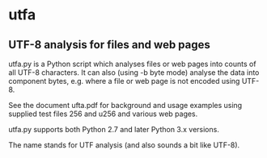 utfa
====

UTF-8 analysis for files and web pages
--------------------------------------

utfa.py is a Python script which analyses files or web pages into counts of all UTF-8 characters.  It can also (using -b byte mode) analyse the data into component bytes, e.g. where a file or web page is not encoded using UTF-8.

See the document ufta.pdf for background and usage examples using supplied test files 256 and u256 and various web pages.

utfa.py supports both Python 2.7 and later Python 3.x versions.

The name stands for UTF analysis (and also sounds a bit like UTF-8).
